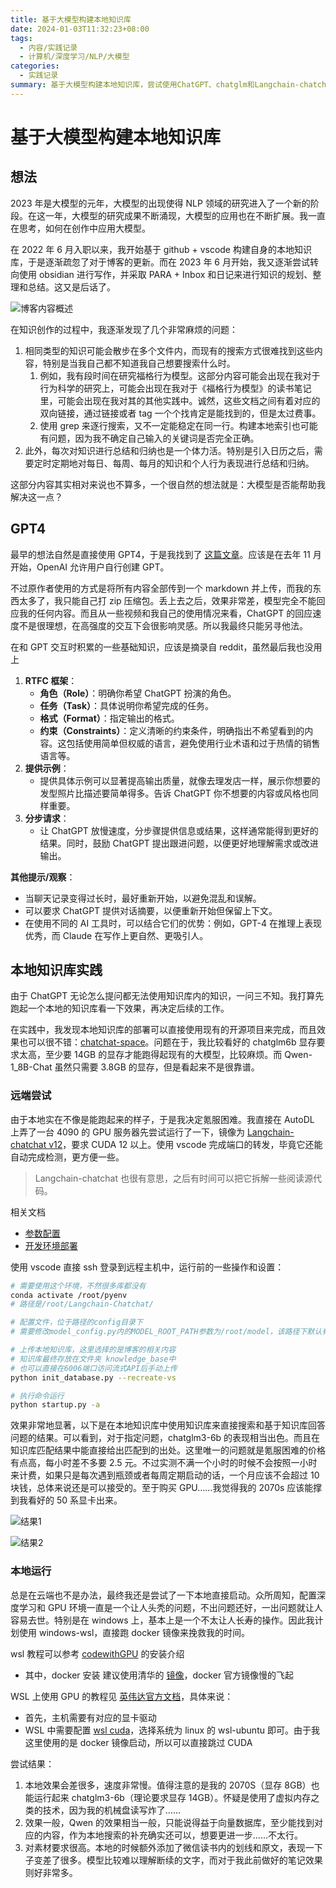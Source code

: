 ```yaml
---
title: 基于大模型构建本地知识库
date: 2024-01-03T11:32:23+08:00
tags:
  - 内容/实践记录
  - 计算机/深度学习/NLP/大模型
categories:
  - 实践记录
summary: 基于大模型构建本地知识库，尝试使用ChatGPT、chatglm和Langchain-chatchat
---
```


# 基于大模型构建本地知识库

## 想法

2023 年是大模型的元年，大模型的出现使得 NLP 领域的研究进入了一个新的阶段。在这一年，大模型的研究成果不断涌现，大模型的应用也在不断扩展。我一直在思考，如何在创作中应用大模型。

在 2022 年 6 月入职以来，我开始基于 github + vscode 构建自身的本地知识库，于是逐渐疏忽了对于博客的更新。而在 2023 年 6 月开始，我又逐渐尝试转向使用 obsidian 进行写作，并采取 PARA + Inbox 和日记来进行知识的规划、整理和总结。这又是后话了。

![博客内容概述](/assets/20240103_基于大模型构建本地知识库/blog_overview.png)

在知识创作的过程中，我逐渐发现了几个非常麻烦的问题：

1. 相同类型的知识可能会散步在多个文件内，而现有的搜索方式很难找到这些内容，特别是当我自己都不知道我自己想要搜索什么时。
   1. 例如，我有段时间在研究福格行为模型。这部分内容可能会出现在我对于行为科学的研究上，可能会出现在我对于《福格行为模型》的读书笔记里，可能会出现在我对其的其他实践中。诚然，这些文档之间有着对应的双向链接，通过链接或者 tag 一个个找肯定是能找到的，但是太过费事。
   2. 使用 grep 来逐行搜索，又不一定能稳定在同一行。构建本地索引也可能有问题，因为我不确定自己输入的关键词是否完全正确。
2. 此外，每次对知识进行总结和归纳也是一个体力活。特别是引入日历之后，需要定时定期地对每日、每周、每月的知识和个人行为表现进行总结和归纳。

这部分内容其实相对来说也不算多，一个很自然的想法就是：大模型是否能帮助我解决这一点？

## GPT4

最早的想法自然是直接使用 GPT4，于是我找到了 [这篇文章](https://sspai.com/post/84325)。应该是在去年 11 月开始，OpenAI 允许用户自行创建 GPT。

不过原作者使用的方式是将所有内容全部传到一个 markdown 并上传，而我的东西太多了，我只能自己打 zip 压缩包。丢上去之后，效果非常差，模型完全不能回应我的任何内容。而且从一些视频和我自己的使用情况来看，ChatGPT 的回应速度不是很理想，在高强度的交互下会很影响灵感。所以我最终只能另寻他法。

在和 GPT 交互时积累的一些基础知识，应该是摘录自 reddit，虽然最后我也没用上

1. **RTFC 框架**：
    - **角色（Role）**：明确你希望 ChatGPT 扮演的角色。
    - **任务（Task）**：具体说明你希望完成的任务。
    - **格式（Format）**：指定输出的格式。
    - **约束（Constraints）**：定义清晰的约束条件，明确指出不希望看到的内容。这包括使用简单但权威的语言，避免使用行业术语和过于热情的销售语言等。
2. **提供示例**：
    - 提供具体示例可以显著提高输出质量，就像去理发店一样，展示你想要的发型照片比描述要简单得多。告诉 ChatGPT 你不想要的内容或风格也同样重要。
3. **分步请求**：
    - 让 ChatGPT 放慢速度，分步骤提供信息或结果，这样通常能得到更好的结果。同时，鼓励 ChatGPT 提出跟进问题，以便更好地理解需求或改进输出。

**其他提示/观察**：

- 当聊天记录变得过长时，最好重新开始，以避免混乱和误解。
- 可以要求 ChatGPT 提供对话摘要，以便重新开始但保留上下文。
- 在使用不同的 AI 工具时，可以结合它们的优势：例如，GPT-4 在推理上表现优秀，而 Claude 在写作上更自然、更吸引人。

## 本地知识库实践

由于 ChatGPT 无论怎么提问都无法使用知识库内的知识，一问三不知。我打算先跑起一个本地的知识库看一下效果，再决定后续的工作。

在实践中，我发现本地知识库的部署可以直接使用现有的开源项目来完成，而且效果也可以很不错：[chatchat-space](https://github.com/chatchat-space/Langchain-Chatchat?tab=readme-ov-file)。问题在于，我比较看好的 chatglm6b 显存要求太高，至少要 14GB 的显存才能跑得起现有的大模型，比较麻烦。而 Qwen-1_8B-Chat 虽然只需要 3.8GB 的显存，但是看起来不是很靠谱。

### 远端尝试

由于本地实在不像是能跑起来的样子，于是我决定氪服困难。我直接在 AutoDL 上弄了一台 4090 的 GPU 服务器先尝试运行了一下，镜像为 [Langchain-chatchat v12](https://www.codewithgpu.com/i/chatchat-space/Langchain-Chatchat/Langchain-Chatchat)，要求 CUDA 12 以上。使用 vscode 完成端口的转发，毕竟它还能自动完成检测，更方便一些。

> Langchain-chatchat 也很有意思，之后有时间可以把它拆解一些阅读源代码。

相关文档

- [参数配置](https://github.com/chatchat-space/Langchain-Chatchat/wiki/%E5%8F%82%E6%95%B0%E9%85%8D%E7%BD%AE)
- [开发环境部署](https://github.com/chatchat-space/Langchain-Chatchat/wiki/%E5%BC%80%E5%8F%91%E7%8E%AF%E5%A2%83%E9%83%A8%E7%BD%B2#docker-%E9%83%A8%E7%BD%B2)

使用 vscode 直接 ssh 登录到远程主机中，运行前的一些操作和设置：

```bash
# 需要使用这个环境，不然很多库都没有
conda activate /root/pyenv
# 路径是/root/Langchain-Chatchat/

# 配置文件，位于路径的config目录下
# 需要修改model_config.py内的MODEL_ROOT_PATH参数为/root/model，该路径下默认有chatglm-6b。

# 上传本地知识库，这里选择的是博客的相关内容
# 知识库最终存放在文件夹 knowledge_base中
# 也可以直接在6006端口访问流式API后手动上传
python init_database.py --recreate-vs

# 执行命令运行
python startup.py -a
```

效果非常地显著，以下是在本地知识库中使用知识库来直接搜索和基于知识库回答问题的结果。可以看到，对于指定问题，chatglm3-6b 的表现相当出色。而且在知识库匹配结果中能直接给出匹配到的出处。这里唯一的问题就是氪服困难的价格有点高，每小时差不多要 2.5 元。不过实测不满一个小时的时候不会按照一小时来计费，如果只是每次遇到瓶颈或者每周定期启动的话，一个月应该不会超过 10 块钱，总体来说还是可以接受的。至于购买 GPU……我觉得我的 2070s 应该能撑到我看好的 50 系显卡出来。

![结果1](/assets/20240103_基于大模型构建本地知识库/result_1.png)

![结果2](/assets/20240103_基于大模型构建本地知识库/result_2.png)

### 本地运行

总是在云端也不是办法，最终我还是尝试了一下本地直接启动。众所周知，配置深度学习和 GPU 环境一直是一个让人头秃的问题，不出问题还好，一出问题就让人容易去世。特别是在 windows 上，基本上是一个不太让人长寿的操作。因此我计划使用 windows-wsl，直接跑 docker 镜像来挽救我的时间。

wsl 教程可以参考 [codewithGPU](https://www.codewithgpu.com/docs/nvidia-docker/) 的安装介绍

- 其中，docker 安装 建议使用清华的 [镜像](https://mirrors.tuna.tsinghua.edu.cn/help/docker-ce/)，docker 官方镜像慢的飞起

WSL 上使用 GPU 的教程见 [英伟达官方文档](https://docs.nvidia.com/cuda/wsl-user-guide/index.html#getting-started-with-cuda-on-wsl)，具体来说：

- 首先，主机需要有对应的显卡驱动
- WSL 中需要配置 [wsl cuda](https://developer.nvidia.com/cuda-downloads?target_os=Linux&target_arch=x86_64&Distribution=WSL-Ubuntu&target_version=2.0&target_type=deb_local)，选择系统为 linux 的 wsl-ubuntu 即可。由于我这里使用的是 docker 镜像启动，所以可以直接跳过 CUDA

尝试结果：

1. 本地效果会差很多，速度非常慢。值得注意的是我的 2070S（显存 8GB）也能运行起来 chatglm3-6b（理论要求显存 14GB）。怀疑是使用了虚拟内存之类的技术，因为我的机械盘读写炸了……
2. 效果一般，Qwen 的效果相当一般，只能说得益于向量数据库，至少能找到对应的内容，作为本地搜索的补充确实还可以，想要更进一步……不太行。
3. 对素材要求很高。本地的时候额外添加了微信读书内的划线和原文，表现一下子变差了很多。模型比较难以理解断续的文字，而对于我此前做好的笔记效果则好非常多。